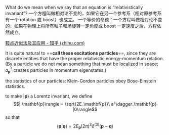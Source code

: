 What do we mean when we say that an equation is “relativistically invariant”?
一个方程叫做相对论不变的，如果它在另一个参考系（相对原参考系有一个 rotation 或 boost）也成立。
一个等价的命题：一个方程叫做相对论不变的，如果在物理上将所有粒子和场旋转一定角度或 boost 一定速度之后，方程依然成立。

[鞍点近似法及其应用 - 知乎 (zhihu.com)](https://zhuanlan.zhihu.com/p/68639143)

It is quite natural to ==**call these excitations particles**==, since they are discrete entities that have the proper relativistic energy-momentum relation. (By a particle we do not mean something that must be localized in space; $a^\dagger_{\mathbf{p}}$ creates particles in momentum eigenstates.)

the statistics of our particles: Klein-Gordon particles obey Bose-Einstein statistics.

to make $| \mathbf{p}\rangle$ a Lorentz invariant, we define $$| \mathbf{p}\rangle = \sqrt{2E_\mathbf{p}}\ a^\dagger_\mathbf{p} |0\rangle$$so that $$\langle \mathbf{p}|\mathbf{q} \rangle = 2E_\mathbf{p} (2\pi)^3 \delta^{(3)}(\mathbf{p}-\mathbf{q})$$